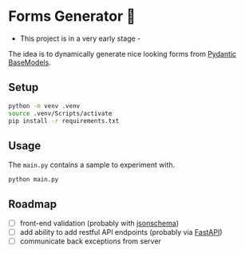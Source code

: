 # Forms Generator 📝

- This project is in a very early stage -

The idea is to dynamically generate nice looking forms from [Pydantic BaseModels](https://docs.pydantic.dev/latest/api/base_model/).

## Setup

```bash
python -m venv .venv
source .venv/Scripts/activate
pip install -r requirements.txt
```

## Usage

The `main.py` contains a sample to experiment with.

```
python main.py
```

## Roadmap

- [ ] front-end validation (probably with [jsonschema](https://www.jsdelivr.com/package/npm/jsonschema))
- [ ] add ability to add restful API endpoints (probably via [FastAPI](https://fastapi.tiangolo.com/))
- [ ] communicate back exceptions from server
